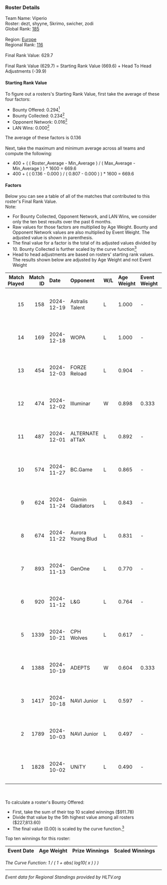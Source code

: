 ### Roster Details<br />
Team Name: Viperio<br />
Roster: dezt, shyyne, Skrimo, swicher, zodi<br />
Global Rank: [185](../../standings_global_2025_01_16.md)<br />
<br />
Region: [Europe]( ../../standings_europe_2025_01_16.md)<br />
Regional Rank: [116]( ../../standings_europe_2025_01_16.md)<br />
<br />
Final Rank Value:  629.7<br />
<br />
Final Rank Value (629.7) = Starting Rank Value (669.6) + Head To Head Adjustments (-39.9)<br />

#### Starting Rank Value<br />
To figure out a rosters's Starting Rank Value, first take the average of these four factors:<br />
- Bounty Offered: 0.294[<sup>1</sup>](#table2)
- Bounty Collected: 0.234[<sup>2</sup>](#table1)
- Opponent Network: 0.016[<sup>2</sup>](#table1)
- LAN Wins: 0.000[<sup>2</sup>](#table1)

The average of these factors is 0.136<br />
<br />
Next, take the maximum and minimum average across all teams and compute the following:<br />
- 400 + ( ( Roster_Average - Min_Average ) / ( Max_Average - Min_Average ) ) * 1600 = 669.6
- 400 + ( ( 0.136 - 0.000 ) / ( 0.807 - 0.000 ) ) * 1600 = 669.6


#### Factors<br />
Below you can see a table of all of the matches that contributed to this roster's Final Rank Value.<br />
Note:<br />

- For Bounty Collected, Opponent Network, and LAN Wins, we consider only the ten best results over the past 6 months.
- Raw values for those factors are multiplied by Age Weight. Bounty and Opponent Network values are also multiplied by Event Weight. The adjusted value is shown in parenthesis.
- The final value for a factor is the total of its adjusted values divided by 10. Bounty Collected is further scaled by the curve function[<sup>3</sup>](#curveFunction)
- Head to head adjustments are based on rosters' starting rank values. The results shown below are adjusted by Age Weight and not Event Weight
<span id="table1"></span><br />


| Match Played | Match ID | Date       | Opponent          | W/L | Age Weight | Event Weight | Bounty Collected | Opponent Network | LAN Wins  | H2H Adj. | Roster                               |
| -: | -: | :- | :- | :- | :- | :- | :- | :- | :- | -: | :- |
|           15 |      158 | 2024-12-19 | Astralis Talent   | L   | 1.000      | -            | -                | -                | -         |   -11.47 | dezt, shyyne, Skrimo, swicher, zodi  |
|           14 |      169 | 2024-12-18 | WOPA              | L   | 1.000      | -            | -                | -                | -         |    -5.74 | dezt, shyyne, Skrimo, swicher, zodi  |
|           13 |      454 | 2024-12-03 | FORZE Reload      | L   | 0.904      | -            | -                | -                | -         |    -9.96 | dezt, shyyne, Skrimo, swicher, zodi  |
|           12 |      474 | 2024-12-02 | Illuminar         | W   | 0.898      | 0.333        | 0.018 (0.005)    | 0.480 (0.144)    | 0 (0.000) |    22.07 | dezt, shyyne, Skrimo, swicher, zodi  |
|           11 |      487 | 2024-12-01 | ALTERNATE aTTaX   | L   | 0.892      | -            | -                | -                | -         |    -3.15 | dezt, shyyne, Skrimo, swicher, zodi  |
|           10 |      574 | 2024-11-27 | BC.Game           | L   | 0.865      | -            | -                | -                | -         |    -5.49 | dezt, shyyne, Skrimo, swicher, zodi  |
|            9 |      624 | 2024-11-24 | Gaimin Gladiators | L   | 0.843      | -            | -                | -                | -         |    -3.34 | dezt, shyyne, Skrimo, swicher, zodi  |
|            8 |      674 | 2024-11-22 | Aurora Young Blud | L   | 0.831      | -            | -                | -                | -         |    -4.05 | dezt, shyyne, Skrimo, swicher, zodi  |
|            7 |      893 | 2024-11-13 | GenOne            | L   | 0.770      | -            | -                | -                | -         |    -7.07 | dezt, Silence, Skrimo, swicher, zodi |
|            6 |      920 | 2024-11-12 | L&G               | L   | 0.764      | -            | -                | -                | -         |    -5.63 | dezt, shyyne, Skrimo, swicher, zodi  |
|            5 |     1339 | 2024-10-21 | CPH Wolves        | L   | 0.617      | -            | -                | -                | -         |    -5.76 | dezt, shyyne, Skrimo, swicher, zodi  |
|            4 |     1388 | 2024-10-19 | ADEPTS            | W   | 0.604      | 0.333        | 0.000 (0.000)    | 0.066 (0.013)    | 0 (0.000) |     5.65 | dezt, shyyne, Skrimo, swicher, zodi  |
|            3 |     1417 | 2024-10-18 | NAVI Junior       | L   | 0.597      | -            | -                | -                | -         |    -1.81 | dezt, shyyne, Skrimo, swicher, zodi  |
|            2 |     1789 | 2024-10-03 | NAVI Junior       | L   | 0.497      | -            | -                | -                | -         |    -1.51 | dezt, shyyne, Skrimo, swicher, zodi  |
|            1 |     1828 | 2024-10-02 | UNiTY             | L   | 0.490      | -            | -                | -                | -         |    -2.62 | dezt, shyyne, Skrimo, swicher, zodi  |

<br />
<span id="table2"></span><br />
To calculate a roster's Bounty Offered:<br />

- First, take the sum of their top 10 scaled winnings ($911.78)
- Divide that value by the 5th highest value among all rosters ($227,813.60)
- The final value (0.00) is scaled by the curve function.[<sup>3</sup>](#curveFunction)

Top ten winnings for this roster:<br />

| Event Date | Age Weight | Prize Winnings | Scaled Winnings |
| :- | -: | :- | :- |


<span id="curveFunction"></span>_The Curve Function: 1 / ( 1 + abs( log10( x ) ) )_<br />

---
_Event data for Regional Standings provided by HLTV.org_<br />
